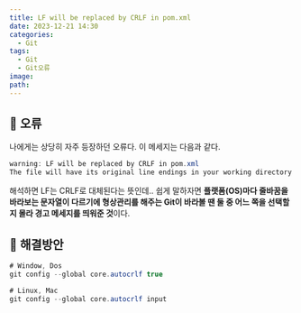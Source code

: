```yaml
---
title: LF will be replaced by CRLF in pom.xml
date: 2023-12-21 14:30
categories:
  - Git
tags:
  - Git
  - Git오류
image: 
path:
---
```


## 🌈 오류

나에게는 상당히 자주 등장하던 오류다.
이 메세지는 다음과 같다.

```cs
warning: LF will be replaced by CRLF in pom.xml
The file will have its original line endings in your working directory
```

해석하면 LF는 CRLF로 대체된다는 뜻인데..
쉽게 말하자면 **플랫폼(OS)마다 줄바꿈을 바라보는 문자열이 다르기에 형상관리를 해주는 Git이 바라볼 땐 둘 중 어느 쪽을 선택할지 몰라 경고 메세지를 띄워준 것**이다.

## 🌈 해결방안
```cs
# Window, Dos
git config --global core.autocrlf true

# Linux, Mac
git config --global core.autocrlf input
```